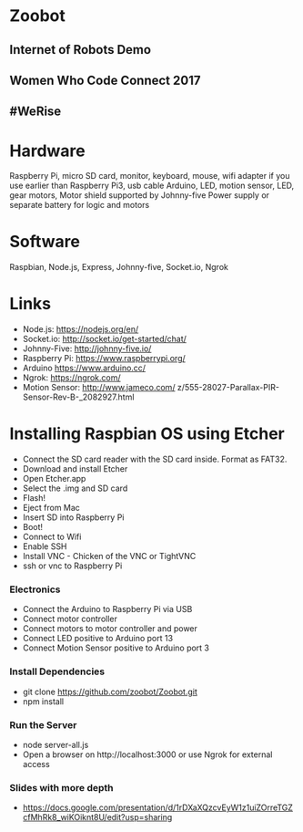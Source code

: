 # Zoobot
## Internet of Robots Demo
## Women Who Code Connect 2017
## #WeRise

# Hardware
Raspberry Pi, micro SD card, monitor, keyboard, mouse, wifi adapter if you use earlier than Raspberry Pi3, usb cable
Arduino, LED, motion sensor, LED, gear motors,
Motor shield supported by Johnny-five
Power supply or separate battery for logic and motors

# Software
Raspbian, Node.js, Express, Johnny-five, Socket.io, Ngrok

# Links
* Node.js: https://nodejs.org/en/
* Socket.io: http://socket.io/get-started/chat/
* Johnny-Five: http://johnny-five.io/
* Raspberry Pi: https://www.raspberrypi.org/
* Arduino https://www.arduino.cc/
* Ngrok: https://ngrok.com/
* Motion Sensor: http://www.jameco.com/
z/555-28027-Parallax-PIR-Sensor-Rev-B-_2082927.html

# Installing Raspbian OS using Etcher
* Connect the SD card reader with the SD card inside. Format as FAT32.
* Download and install Etcher
* Open Etcher.app
* Select the .img and SD card
* Flash!
* Eject from Mac
* Insert SD into Raspberry Pi
* Boot!
* Connect to Wifi
* Enable SSH
* Install VNC - Chicken of the VNC or TightVNC
* ssh or vnc to Raspberry Pi

### Electronics ##
* Connect the Arduino to Raspberry Pi via USB
* Connect motor controller
* Connect motors to motor controller and power
* Connect LED positive to Arduino port 13
* Connect Motion Sensor positive to Arduino port 3


### Install Dependencies
* git clone https://github.com/zoobot/Zoobot.git
* npm install

### Run the Server ##
* node server-all.js
* Open a browser on http://localhost:3000 or use Ngrok for external access

### Slides with more depth
* https://docs.google.com/presentation/d/1rDXaXQzcvEyW1z1uiZOrreTGZcfMhRk8_wiKOiknt8U/edit?usp=sharing